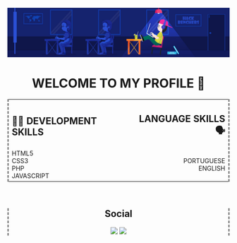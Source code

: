 ![Banner](img/banner.jpg)

<h1 style="text-align: center; border: none"> WELCOME TO MY PROFILE 👋 </h1>
<table style="border-color: gray; border-style: dashed; border-top: 0; border-bottom: 0;" width="100%">
    <tr>
    <td style="text-align: Left">
    <h2>👨‍🎨 DEVELOPMENT SKILLS</h2>
    </td>
    <td style="text-align: right">
    <h2>LANGUAGE SKILLS 🗣️</h2>
    </td>
    </tr>
    <tr>
    <td style="text-align: left">
    <div>HTML5</div>
    <div>CSS3</div>
    <div>PHP</div>
    <div>JAVASCRIPT</div>
    </td>
    <td style="text-align: right">
    <div>PORTUGUESE</div>
    <div>ENGLISH</div>
    </td>
</table>
<br>
<div style="text-align:center; border-color: gray; border-style: dashed; border-top: 0; border-bottom: 0;">
    <h2>Social</h2>
    <a href="https://github.com/tommyniceboy"><img src="https://img.shields.io/badge/GitHub-100000?style=for-the-badge&logo=github&logoColor=white" href="https://github.com/tommyniceboy" /></a>
    <a href="https://twitter.com/tommyniceboy"><img src="https://img.shields.io/badge/Twitter-1DA1F2?style=for-the-badge&logo=twitter&logoColor=white" /></a>
</div>

<!--
**tommyniceboy/tommyniceboy** is a ✨ _special_ ✨ repository because its `README.md` (this file) appears on your GitHub profile.

Here are some ideas to get you started:

- 🔭 I’m currently working on ...
- 🌱 I’m currently learning ...
- 👯 I’m looking to collaborate on ...
- 🤔 I’m looking for help with ...
- 💬 Ask me about ...
- 📫 How to reach me: ...
- 😄 Pronouns: ...
- ⚡ Fun fact: ...
-->
